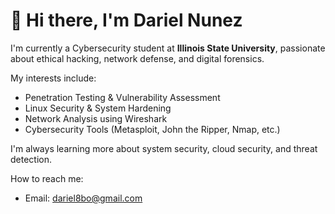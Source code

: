 # 👋 Hi there, I'm Dariel Nunez

I'm currently a Cybersecurity student at **Illinois State University**, passionate about ethical hacking, network defense, and digital forensics.

My interests include:
- Penetration Testing & Vulnerability Assessment
- Linux Security & System Hardening
- Network Analysis using Wireshark
- Cybersecurity Tools (Metasploit, John the Ripper, Nmap, etc.)

I'm always learning more about system security, cloud security, and threat detection.

How to reach me:
- Email: dariel8bo@gmail.com
